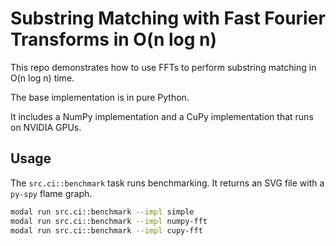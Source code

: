 # Substring Matching with Fast Fourier Transforms in O(n log n)

This repo demonstrates how to use FFTs to perform substring matching in O(n log n) time.

The base implementation is in pure Python.

It includes a NumPy implementation
and a CuPy implementation that runs on NVIDIA GPUs.

## Usage

The `src.ci::benchmark` task runs benchmarking.
It returns an SVG file with a `py-spy` flame graph.

```bash
modal run src.ci::benchmark --impl simple
modal run src.ci::benchmark --impl numpy-fft
modal run src.ci::benchmark --impl cupy-fft
```
